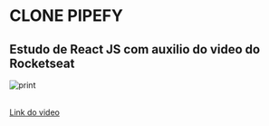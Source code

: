 <h1>CLONE PIPEFY</h1>

<h2>Estudo de React JS com auxilio do video do Rocketseat</h2>

![print](https://user-images.githubusercontent.com/52508911/75082910-b4c84a80-54f4-11ea-962f-420149e12913.png)

<br><a href="https://www.youtube.com/watch?v=awRtgpRsdTQ">Link do video</a>

